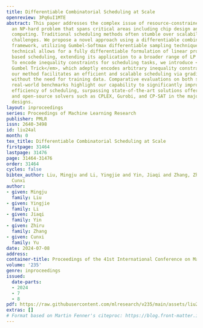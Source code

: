 ```yaml
---
title: Differentiable Combinatorial Scheduling at Scale
openreview: 3Pq6uI1MTE
abstract: This paper addresses the complex issue of resource-constrained scheduling,
  an NP-hard problem that spans critical areas including chip design and high-performance
  computing. Traditional scheduling methods often stumble over scalability and applicability
  challenges. We propose a novel approach using a differentiable combinatorial scheduling
  framework, utilizing Gumbel-Softmax differentiable sampling technique. This new
  technical allows for a fully differentiable formulation of linear programming (LP)
  based scheduling, extending its application to a broader range of LP formulations.
  To encode inequality constraints for scheduling tasks, we introduce <em>constrained
  Gumbel Trick</em>, which adeptly encodes arbitrary inequality constraints. Consequently,
  our method facilitates an efficient and scalable scheduling via gradient descent
  without the need for training data. Comparative evaluations on both synthetic and
  real-world benchmarks highlight our capability to significantly improve the optimization
  efficiency of scheduling, surpassing state-of-the-art solutions offered by commercial
  and open-source solvers such as CPLEX, Gurobi, and CP-SAT in the majority of the
  designs.
layout: inproceedings
series: Proceedings of Machine Learning Research
publisher: PMLR
issn: 2640-3498
id: liu24al
month: 0
tex_title: Differentiable Combinatorial Scheduling at Scale
firstpage: 31464
lastpage: 31476
page: 31464-31476
order: 31464
cycles: false
bibtex_author: Liu, Mingju and Li, Yingjie and Yin, Jiaqi and Zhang, Zhiru and Yu,
  Cunxi
author:
- given: Mingju
  family: Liu
- given: Yingjie
  family: Li
- given: Jiaqi
  family: Yin
- given: Zhiru
  family: Zhang
- given: Cunxi
  family: Yu
date: 2024-07-08
address:
container-title: Proceedings of the 41st International Conference on Machine Learning
volume: '235'
genre: inproceedings
issued:
  date-parts:
  - 2024
  - 7
  - 8
pdf: https://raw.githubusercontent.com/mlresearch/v235/main/assets/liu24al/liu24al.pdf
extras: []
# Format based on Martin Fenner's citeproc: https://blog.front-matter.io/posts/citeproc-yaml-for-bibliographies/
---
```

